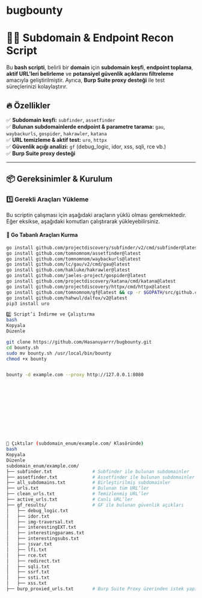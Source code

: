# bugbounty


# 🕵️‍♂️ Subdomain & Endpoint Recon Script

Bu **bash scripti**, belirli bir **domain** için **subdomain keşfi**, **endpoint toplama**, **aktif URL'leri belirleme** ve **potansiyel güvenlik açıklarını filtreleme** amacıyla geliştirilmiştir. Ayrıca, **Burp Suite proxy desteği** ile test süreçlerinizi kolaylaştırır.

## 🔥 Özellikler
✅ **Subdomain keşfi:** `subfinder`, `assetfinder`  
✅ **Bulunan subdomainlerde endpoint & parametre tarama:** `gau`, `waybackurls`, `gospider`, `hakrawler`, `katana`  
✅ **URL temizleme & aktif test:** `uro`, `httpx`  
✅ **Güvenlik açığı analizi:** `gf` (debug_logic, idor, xss, sqli, rce vb.)  
✅ **Burp Suite proxy desteği**  

---

## 📦 Gereksinimler & Kurulum

### **1️⃣ Gerekli Araçları Yükleme**
Bu scriptin çalışması için aşağıdaki araçların yüklü olması gerekmektedir. Eğer eksikse, aşağıdaki komutları çalıştırarak yükleyebilirsiniz.

#### **🔹 Go Tabanlı Araçları Kurma**
```bash
go install github.com/projectdiscovery/subfinder/v2/cmd/subfinder@latest
go install github.com/tomnomnom/assetfinder@latest
go install github.com/tomnomnom/waybackurls@latest
go install github.com/lc/gau/v2/cmd/gau@latest
go install github.com/hakluke/hakrawler@latest
go install github.com/jaeles-project/gospider@latest
go install github.com/projectdiscovery/katana/cmd/katana@latest
go install github.com/projectdiscovery/httpx/cmd/httpx@latest
go install github.com/tomnomnom/gf@latest && cp -r $GOPATH/src/github.com/tomnomnom/gf/examples ~/.gf
go install github.com/hahwul/dalfox/v2@latest
pip3 install uro

2️⃣ Script’i İndirme ve Çalıştırma
bash
Kopyala
Düzenle

git clone https://github.com/Hasanuyarrr/bugbounty.git
cd bounty.sh
sudo mv bounty.sh /usr/local/bin/bounty
chmod +x bounty


bounty -d example.com --proxy http://127.0.0.1:8080












📂 Çıktılar (subdomain_enum/example.com/ Klasöründe)
bash
Kopyala
Düzenle
subdomain_enum/example.com/
├── subfinder.txt               # Subfinder ile bulunan subdomainler
├── assetfinder.txt             # Assetfinder ile bulunan subdomainler
├── all_subdomains.txt          # Birleştirilmiş subdomainler
├── urls.txt                    # Bulunan tüm URL’ler
├── clean_urls.txt              # Temizlenmiş URL’ler
├── active_urls.txt             # Canlı URL’ler
├── gf_results/                 # GF ile bulunan güvenlik açıkları
│   ├── debug_logic.txt
│   ├── idor.txt
│   ├── img-traversal.txt
│   ├── interestingEXT.txt
│   ├── interestingparams.txt
│   ├── interestingsubs.txt
│   ├── jsvar.txt
│   ├── lfi.txt
│   ├── rce.txt
│   ├── redirect.txt
│   ├── sqli.txt
│   ├── ssrf.txt
│   ├── ssti.txt
│   ├── xss.txt
├── burp_proxied_urls.txt       # Burp Suite Proxy üzerinden istek yapılan URL'ler
